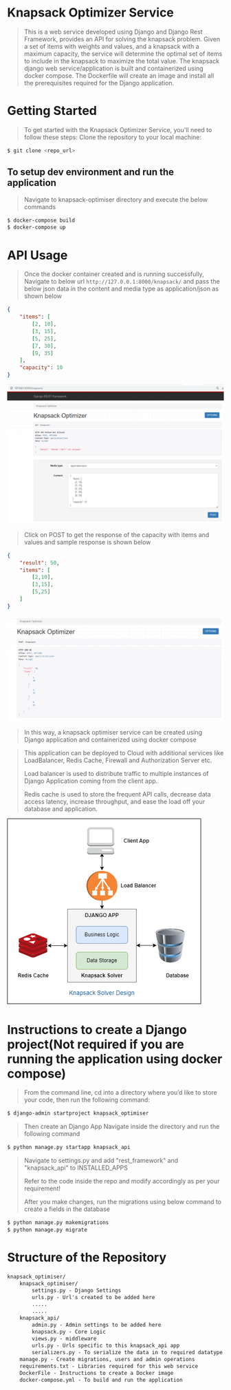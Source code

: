 # Knapsack Optimizer Service

> This is a web service developed using Django and Django Rest Framework, provides an API for solving the knapsack problem. 
Given a set of items with weights and values, and a knapsack with a maximum capacity, the service will determine the optimal set 
of items to include in the knapsack to maximize the total value.
>The knapsack django web service/application is built and containerized using docker compose.
>The Dockerfile will create an image and install all the prerequisites required for the Django application.

# Getting Started
> To get started with the Knapsack Optimizer Service, you'll need to follow these steps:
Clone the repository to your local machine:
```sh
$ git clone <repo_url>
```

## To setup dev environment and run the application
>Navigate to knapsack-optimiser directory and execute the below commands

```sh
$ docker-compose build
$ docker-compose up
```

# API Usage 
> Once the docker container created and is running successfully, Navigate to below url
>`http://127.0.0.1:8000/knapsack/` 
> and pass the below json data in the content and media type as application/json as shown below
>

```json
{
    "items": [
        [2, 10],
        [3, 15],
        [5, 25],
        [7, 30],
        [9, 35]
    ],
    "capacity": 10
}
```
![My Image](images/KnapsackWebappwithRequestjson.png)

>Click on POST to get the response of the capacity with items and values and sample response is shown below

```json
{
    "result": 50,
    "items": [
        [2,10],
        [3,15],
        [5,25]
    ]
}

```

![My Image](images/KnapsackResponseJson.png)

>In this way, a knapsack optimiser service can be created using Django application and containerized using docker compose

>This application can be deployed to Cloud with additional services like LoadBalancer, Redis Cache, Firewall and Authorization Server etc.
>
>Load balancer is used to distribute traffic to multiple instances of Django Application coming from the client app.
>
>Redis cache is used to store the frequent API calls, decrease data access latency, increase throughput, and ease the load off your database and application.  

![My Image](images/design.png)



# Instructions to create a Django project(Not required if you are running the application using docker compose)
>
>From the command line, cd into a directory where you’d like to store your code, then run the following command:
>
 
```sh
$ django-admin startproject knapsack_optimiser
```

> Then create an Django App 
> Navigate inside the directory and run the following command
>

```sh
$ python manage.py startapp knapsack_api
```
>

> Navigate to settings.py and add "rest_framework" and "knapsack_api" to INSTALLED_APPS
>
> Refer to the code inside the repo and modify accordingly as per your requirement!
>
> After you make changes, run the migrations using below command to create a fields in the database

```sh
$ python manage.py makemigrations
$ python manage.py migrate
```

# Structure of the Repository

```
knapsack_optimiser/
    knapsack_optimiser/
        settings.py - Django Settings
        urls.py - Url's created to be added here
        .....
        .....
    knapsack_api/
        admin.py - Admin settings to be added here
        knapsack.py - Core Logic
        views.py - middleware
        urls.py - Urls specific to this knapsack_api app
        serializers.py - To serialize the data in to required datatype
    manage.py - Create migrations, users and admin operations
    requirements.txt - Libraries required for this web service
    DockerFile - Instructions to create a Docker image
    docker-compose.yml - To build and run the application
